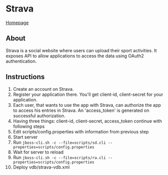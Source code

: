 # Strava

[Homepage](http://www.strava.com)

## About
Strava is a social website where users can upload their sport activities. It exposes API to allow applications to access the data using OAuth2 authentication.

## Instructions
1. Create an account on Strava.
1. Register your application there. You'll get client-id, client-secret for your application.
1. Each user, that wants to use the app with Strava, can authorize the app to access his entries in Strava. An 'access_token' is generated on successful authorization.
1. Having three things: client-id, client-secret, access_token continue with following steps
1. Edit scripts/config.properties with information from previous step
1. Start server
1. Run `jboss-cli.sh -c --file=scripts/sd.cli --properties=scripts/config.properties`
1. Wait for server to reload
1. Run `jboss-cli.sh -c --file=scripts/ra.cli --properties=scripts/config.properties`
1. Deploy vdb/strava-vdb.xml
